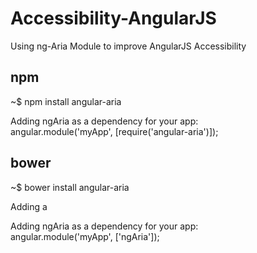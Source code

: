 # Accessibility-AngularJS
Using ng-Aria Module to improve AngularJS Accessibility

<h2>npm</h2>
~$ npm install angular-aria

<p>Adding ngAria as a dependency for your app:<br>
angular.module('myApp', [require('angular-aria')]);</p>

<h2>bower</h2>
~$ bower install angular-aria

<p>Adding a <script> to your html page:<br>
<script src="/bower_components/angular-aria/angular-aria.js"></script></p>

<p>Adding ngAria as a dependency for your app:<br>
angular.module('myApp', ['ngAria']);</p>
